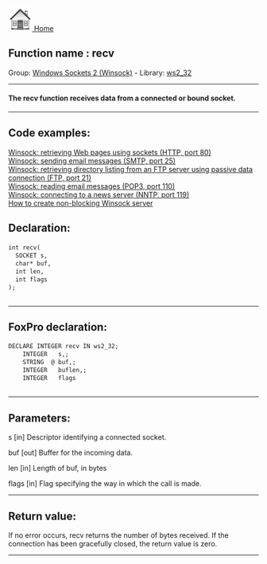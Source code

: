 [<img src="../../images/home.png"> Home ](https://github.com/VFPX/Win32API)  

## Function name : recv
Group: [Windows Sockets 2 (Winsock)](../../functions_group.md#Windows_Sockets_2_(Winsock))  -  Library: [ws2_32](../../../libraries.md#ws2_32)  
***  


#### The <Strong>recv</Strong> function receives data from a connected or bound socket.
***  


## Code examples:
[Winsock: retrieving Web pages using sockets (HTTP, port 80)](../../samples/sample_383.md)  
[Winsock: sending email messages (SMTP, port 25)](../../samples/sample_385.md)  
[Winsock: retrieving directory listing from an FTP server using passive data connection (FTP, port 21)](../../samples/sample_386.md)  
[Winsock: reading email messages (POP3, port 110)](../../samples/sample_388.md)  
[Winsock: connecting to a news server (NNTP, port 119)](../../samples/sample_389.md)  
[How to create non-blocking Winsock server](../../samples/sample_412.md)  

## Declaration:
```foxpro  
int recv(
  SOCKET s,
  char* buf,
  int len,
  int flags
);
  
```  
***  


## FoxPro declaration:
```foxpro  
DECLARE INTEGER recv IN ws2_32;
	INTEGER   s,;
	STRING  @ buf,;
	INTEGER   buflen,;
	INTEGER   flags
  
```  
***  


## Parameters:
s 
[in] Descriptor identifying a connected socket. 

buf 
[out] Buffer for the incoming data. 

len 
[in] Length of buf, in bytes 

flags 
[in] Flag specifying the way in which the call is made.   
***  


## Return value:
If no error occurs, recv returns the number of bytes received. If the connection has been gracefully closed, the return value is zero.  
***  


